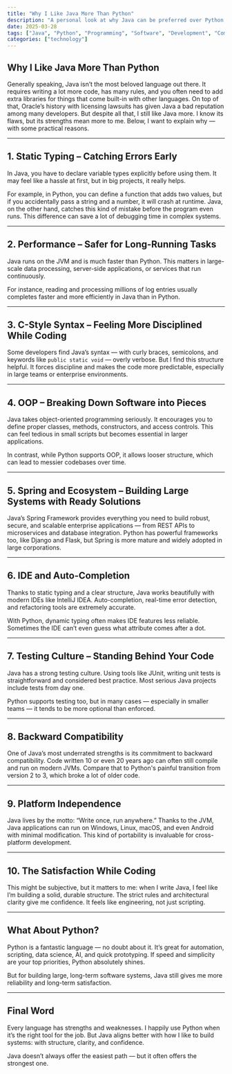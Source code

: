 ```yaml
---
title: "Why I Like Java More Than Python"
description: "A personal look at why Java can be preferred over Python, despite its strict rules, static typing, and powerful ecosystem."
date: 2025-03-28
tags: ["Java", "Python", "Programming", "Software", "Development", "Comparison"]
categories: ["technology"]
---
```


## Why I Like Java More Than Python

Generally speaking, Java isn’t the most beloved language out there. It requires writing a lot more code, has many rules, and you often need to add extra libraries for things that come built-in with other languages. On top of that, Oracle’s history with licensing lawsuits has given Java a bad reputation among many developers. But despite all that, I still like Java more. I know its flaws, but its strengths mean more to me. Below, I want to explain why — with some practical reasons.

---

## 1. Static Typing – Catching Errors Early

In Java, you have to declare variable types explicitly before using them. It may feel like a hassle at first, but in big projects, it really helps.

For example, in Python, you can define a function that adds two values, but if you accidentally pass a string and a number, it will crash at runtime. Java, on the other hand, catches this kind of mistake before the program even runs. This difference can save a lot of debugging time in complex systems.

---

## 2. Performance – Safer for Long-Running Tasks

Java runs on the JVM and is much faster than Python. This matters in large-scale data processing, server-side applications, or services that run continuously.

For instance, reading and processing millions of log entries usually completes faster and more efficiently in Java than in Python.

---

## 3. C-Style Syntax – Feeling More Disciplined While Coding

Some developers find Java’s syntax — with curly braces, semicolons, and keywords like `public static void` — overly verbose. But I find this structure helpful. It forces discipline and makes the code more predictable, especially in large teams or enterprise environments.

---

## 4. OOP – Breaking Down Software into Pieces

Java takes object-oriented programming seriously. It encourages you to define proper classes, methods, constructors, and access controls. This can feel tedious in small scripts but becomes essential in larger applications.

In contrast, while Python supports OOP, it allows looser structure, which can lead to messier codebases over time.

---

## 5. Spring and Ecosystem – Building Large Systems with Ready Solutions

Java’s Spring Framework provides everything you need to build robust, secure, and scalable enterprise applications — from REST APIs to microservices and database integration. Python has powerful frameworks too, like Django and Flask, but Spring is more mature and widely adopted in large corporations.

---

## 6. IDE and Auto-Completion

Thanks to static typing and a clear structure, Java works beautifully with modern IDEs like IntelliJ IDEA. Auto-completion, real-time error detection, and refactoring tools are extremely accurate.

With Python, dynamic typing often makes IDE features less reliable. Sometimes the IDE can’t even guess what attribute comes after a dot.

---

## 7. Testing Culture – Standing Behind Your Code

Java has a strong testing culture. Using tools like JUnit, writing unit tests is straightforward and considered best practice. Most serious Java projects include tests from day one.

Python supports testing too, but in many cases — especially in smaller teams — it tends to be more optional than enforced.

---

## 8. Backward Compatibility

One of Java’s most underrated strengths is its commitment to backward compatibility. Code written 10 or even 20 years ago can often still compile and run on modern JVMs. Compare that to Python's painful transition from version 2 to 3, which broke a lot of older code.

---

## 9. Platform Independence

Java lives by the motto: “Write once, run anywhere.” Thanks to the JVM, Java applications can run on Windows, Linux, macOS, and even Android with minimal modification. This kind of portability is invaluable for cross-platform development.

---

## 10. The Satisfaction While Coding

This might be subjective, but it matters to me: when I write Java, I feel like I’m building a solid, durable structure. The strict rules and architectural clarity give me confidence. It feels like engineering, not just scripting.

---

## What About Python?

Python is a fantastic language — no doubt about it. It’s great for automation, scripting, data science, AI, and quick prototyping. If speed and simplicity are your top priorities, Python absolutely shines.

But for building large, long-term software systems, Java still gives me more reliability and long-term satisfaction.

---

## Final Word

Every language has strengths and weaknesses. I happily use Python when it’s the right tool for the job. But Java aligns better with how I like to build systems: with structure, clarity, and confidence.

Java doesn’t always offer the easiest path — but it often offers the strongest one.
